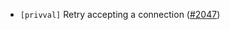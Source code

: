 - `[privval]` Retry accepting a connection ([\#2047](https://github.com/KYVENetwork/cometbft/v38/pull/2047))
